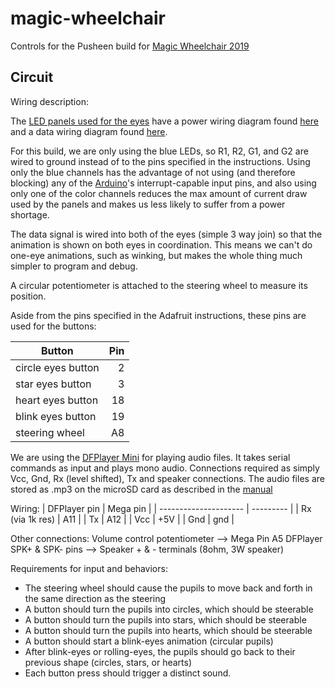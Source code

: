 # magic-wheelchair

Controls for the Pusheen build for [Magic Wheelchair 2019](https://www.magicwheelchair.org/)

## Circuit

Wiring description:

The [LED panels used for the eyes](https://www.adafruit.com/product/607)
have a power wiring diagram found [here](https://learn.adafruit.com/32x16-32x32-rgb-led-matrix/powering)
and a data wiring diagram found [here](https://learn.adafruit.com/32x16-32x32-rgb-led-matrix/connecting-with-jumper-wires).

For this build, we are only using the blue LEDs, so R1, R2, G1, and G2 are wired
to ground instead of to the pins specified in the instructions. Using only the
blue channels has the advantage of not using (and therefore blocking) any of the
[Arduino](https://www.arduino.cc/en/Guide/ArduinoMega2560)'s interrupt-capable
input pins, and also using only one of the color channels reduces the max amount
of current draw used by the panels and makes us less likely to suffer from a
power shortage.

The data signal is wired into both of the eyes (simple 3 way join) so that the
animation is shown on both eyes in coordination. This means we can't do one-eye
animations, such as winking, but makes the whole thing much simpler to program
and debug.

A circular potentiometer is attached to the steering wheel to measure its
position.

Aside from the pins specified in the Adafruit instructions, these pins are used
for the buttons:

| Button               |  Pin  |
| -------------------- | ----: |
| circle eyes button   |     2 |
| star eyes button     |     3 |
| heart eyes button    |    18 |
| blink eyes button    |    19 |
| steering wheel       |    A8 |

We are using the [DFPlayer Mini](https://wiki.dfrobot.com/DFPlayer_Mini_SKU_DFR0299) for playing audio files. It takes serial commands as input and plays mono audio. Connections required as simply Vcc, Gnd, Rx (level shifted), Tx and speaker connections. The audio files are stored as .mp3 on the microSD card as described in the [manual](https://github.com/Arduinolibrary/DFPlayer_Mini_mp3/raw/master/DFPlayer%20Mini%20Manual.pdf)

Wiring:
| DFPlayer pin          | Mega pin  |
| --------------------- | --------- |
| Rx (via 1k res)       |       A11 |
| Tx                    |       A12 |
| Vcc                   |       +5V |
| Gnd                   |       gnd |

Other connections:
Volume control potentiometer --> Mega Pin A5
DFPlayer SPK+ & SPK- pins    --> Speaker + & - terminals (8ohm, 3W speaker)

Requirements for input and behaviors:

- The steering wheel should cause the pupils to move back and forth in the same direction as the steering
- A button should turn the pupils into circles, which should be steerable
- A button should turn the pupils into stars, which should be steerable
- A button should turn the pupils into hearts, which should be steerable
- A button should start a blink-eyes animation (circular pupils)
- After blink-eyes or rolling-eyes, the pupils should go back to their previous shape (circles, stars, or hearts)
- Each button press should trigger a distinct sound.
